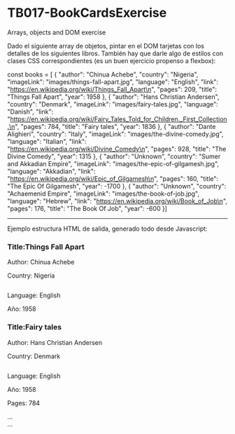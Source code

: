 # TB017-BookCardsExercise
Arrays, objects and DOM exercise

Dado el siguiente array de objetos, pintar en el DOM tarjetas con los detalles de los siguientes libros. También hay que darle algo de estilos con clases CSS correspondientes (es un buen ejercicio propenso a flexbox):

const books = [
  {
    "author": "Chinua Achebe",
    "country": "Nigeria",
    "imageLink": "images/things-fall-apart.jpg",
    "language": "English",
    "link": "https://en.wikipedia.org/wiki/Things_Fall_Apart\n",
    "pages": 209,
    "title": "Things Fall Apart",
    "year": 1958
  },
  {
    "author": "Hans Christian Andersen",
    "country": "Denmark",
    "imageLink": "images/fairy-tales.jpg",
    "language": "Danish",
    "link": "https://en.wikipedia.org/wiki/Fairy_Tales_Told_for_Children._First_Collection.\n",
    "pages": 784,
    "title": "Fairy tales",
    "year": 1836
  },
  {
    "author": "Dante Alighieri",
    "country": "Italy",
    "imageLink": "images/the-divine-comedy.jpg",
    "language": "Italian",
    "link": "https://en.wikipedia.org/wiki/Divine_Comedy\n",
    "pages": 928,
    "title": "The Divine Comedy",
    "year": 1315
  },
  {
    "author": "Unknown",
    "country": "Sumer and Akkadian Empire",
    "imageLink": "images/the-epic-of-gilgamesh.jpg",
    "language": "Akkadian",
    "link": "https://en.wikipedia.org/wiki/Epic_of_Gilgamesh\n",
    "pages": 160,
    "title": "The Epic Of Gilgamesh",
    "year": -1700
  },
  {
    "author": "Unknown",
    "country": "Achaemenid Empire",
    "imageLink": "images/the-book-of-job.jpg",
    "language": "Hebrew",
    "link": "https://en.wikipedia.org/wiki/Book_of_Job\n",
    "pages": 176,
    "title": "The Book Of Job",
    "year": -600
  }]
  
-------------------------
  Ejemplo estructura HTML de salida, generado todo desde Javascript:
  
  <section>
    <article>
        <h3>Title:Things Fall Apart</h3>
        <p>Author: Chinua Achebe</p>
        <p>Country: Nigeria</p>
        <img src="imagen" alt="">
        <p>Language: English</p>
        <p>Año: 1958</p>
    </article>
    <article>
        <h3>Title:Fairy tales</h3>
        <p>Author: Hans Christian Andersen</p>
        <p>Country: Denmark</p>
        <img src="imagen" alt="">
        <p>Language: English</p>
        <p>Año: 1958</p>
        <p>Pages: 784</p>
    </article>
    ...
    <article>
        ...
    </article>
</section>
